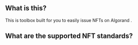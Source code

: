 ## What is this?
This is toolbox built for you to easily issue NFTs on Algorand .

## What are the supported NFT standards?

